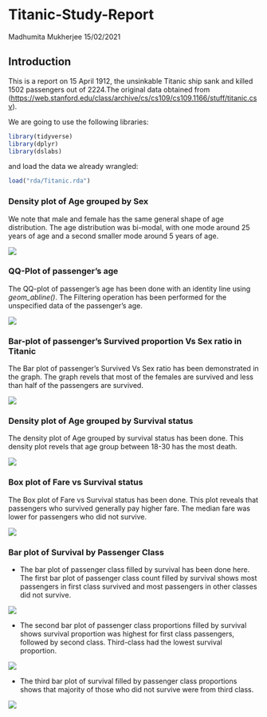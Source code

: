 Titanic-Study-Report
================
Madhumita Mukherjee
15/02/2021

## Introduction

This is a report on 15 April 1912, the unsinkable Titanic ship sank and
killed 1502 passengers out of 2224.The original data obtained from
(<https://web.stanford.edu/class/archive/cs/cs109/cs109.1166/stuff/titanic.csv>).

We are going to use the following libraries:

``` r
library(tidyverse)
library(dplyr)
library(dslabs)
```

and load the data we already wrangled:

``` r
load("rda/Titanic.rda")
```

### Density plot of Age grouped by Sex

We note that male and female has the same general shape of age
distribution. The age distribution was bi-modal, with one mode around 25
years of age and a second smaller mode around 5 years of age.

![](Report_files/figure-gfm/Density-plot-Age-grouped-sex-1.png)<!-- -->

### QQ-Plot of passenger’s age

The QQ-plot of passenger’s age has been done with an identity line using
*geom\_abline()*. The Filtering operation has been performed for the
unspecified data of the passenger’s age.

![](Report_files/figure-gfm/QQ-plot%20of%20age-1.png)<!-- -->

### Bar-plot of passenger’s Survived proportion Vs Sex ratio in Titanic

The Bar plot of passenger’s Survived Vs Sex ratio has been demonstrated
in the graph. The graph revels that most of the females are survived and
less than half of the passengers are survived.

![](Report_files/figure-gfm/Bar-plot-1.png)<!-- -->

### Density plot of Age grouped by Survival status

The density plot of Age grouped by survival status has been done. This
density plot revels that age group between 18-30 has the most death.

![](Report_files/figure-gfm/Density-plot-1.png)<!-- -->

### Box plot of Fare vs Survival status

The Box plot of Fare vs Survival status has been done. This plot reveals
that passengers who survived generally pay higher fare. The median fare
was lower for passengers who did not survive.

![](Report_files/figure-gfm/Box-plot-1.png)<!-- -->

### Bar plot of Survival by Passenger Class

-   The bar plot of passenger class filled by survival has been done
    here. The first bar plot of passenger class count filled by survival
    shows most passengers in first class survived and most passengers in
    other classes did not survive.

![](Report_files/figure-gfm/Bar-plot3-1.png)<!-- -->

-   The second bar plot of passenger class proportions filled by
    survival shows survival proportion was highest for first class
    passengers, followed by second class. Third-class had the lowest
    survival proportion.

![](Report_files/figure-gfm/Bar-plot1-1.png)<!-- -->

-   The third bar plot of survival filled by passenger class proportions
    shows that majority of those who did not survive were from third
    class.

<img src="Report_files/figure-gfm/Bar-plot2-1.png" style="display: block; margin: auto;" />

